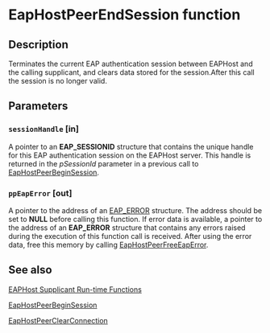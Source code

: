# EapHostPeerEndSession function

## Description

Terminates the current EAP authentication session between EAPHost and the calling supplicant, and clears data stored for the session.After this call the session is no longer valid.

## Parameters

### `sessionHandle` [in]

A pointer to an **EAP_SESSIONID** structure that contains the unique handle for this EAP authentication session on the EAPHost server. This handle is returned in the *pSessionId* parameter in a previous call to [EapHostPeerBeginSession](https://learn.microsoft.com/previous-versions/windows/desktop/api/eappapis/nf-eappapis-eaphostpeerbeginsession).

### `ppEapError` [out]

A pointer to the address of an [EAP_ERROR](https://learn.microsoft.com/windows/desktop/api/eaptypes/ns-eaptypes-eap_error) structure. The address should be set to **NULL** before calling this function. If error data is available, a pointer to the address of an **EAP_ERROR** structure that contains any errors raised during the execution of this function call is received. After using the error data, free this memory by calling [EapHostPeerFreeEapError](https://learn.microsoft.com/previous-versions/windows/desktop/api/eappapis/nf-eappapis-eaphostpeerfreeeaperror).

## See also

[EAPHost Supplicant Run-time Functions](https://learn.microsoft.com/windows/win32/eaphost/eap-host-supplicant-run-time-functions)

[EapHostPeerBeginSession](https://learn.microsoft.com/previous-versions/windows/desktop/api/eappapis/nf-eappapis-eaphostpeerbeginsession)

[EapHostPeerClearConnection](https://learn.microsoft.com/previous-versions/windows/desktop/api/eappapis/nf-eappapis-eaphostpeerclearconnection)